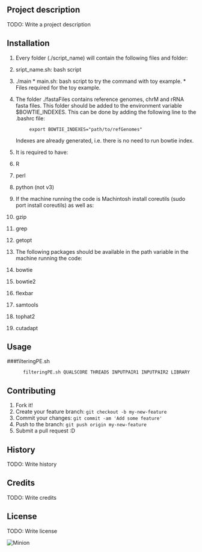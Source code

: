 Project description
-------------------

TODO: Write a project description

Installation
------------------

1. Every folder (./script_name) will contain the following files and folder:
  1. sript_name.sh: bash script
  2. ./main
    * main.sh: bash script to try the command with toy example.
    * Files required for the toy example.

2. The folder ./fastaFiles contains reference genomes, chrM and rRNA fasta files. This folder should be added to the environment variable $BOWTIE_INDEXES. This can be done by adding the following line to the .bashrc file:

            export BOWTIE_INDEXES="path/to/refGenomes"

    Indexes are already generated, i.e. there is no need to run bowtie index.

3. It is required to have:
  1. R
  2. perl
  3. python (not v3)

3. If the machine running the code is Machintosh install coreutils (sudo port install coreutils) as well as:
  1. gzip
  2. grep
  3. getopt

4. The following packages should be available in the path variable in the machine running the code:
  1. bowtie
  2. bowtie2
  3. flexbar
  4. samtools
  5. tophat2
  6. cutadapt

Usage
-----------------

###filteringPE.sh

          filteringPE.sh QUALSCORE THREADS INPUTPAIR1 INPUTPAIR2 LIBRARY

Contributing
----------------

1. Fork it!
2. Create your feature branch: `git checkout -b my-new-feature`
3. Commit your changes: `git commit -am 'Add some feature'`
4. Push to the branch: `git push origin my-new-feature`
5. Submit a pull request :D

History
---------------

TODO: Write history

Credits
---------------

TODO: Write credits

License
---------------

TODO: Write license

![Minion](http://octodex.github.com/images/minion.png)
